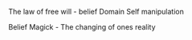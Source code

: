 The law of free will - belief
Domain
Self manipulation

Belief
Magick - The changing of ones reality